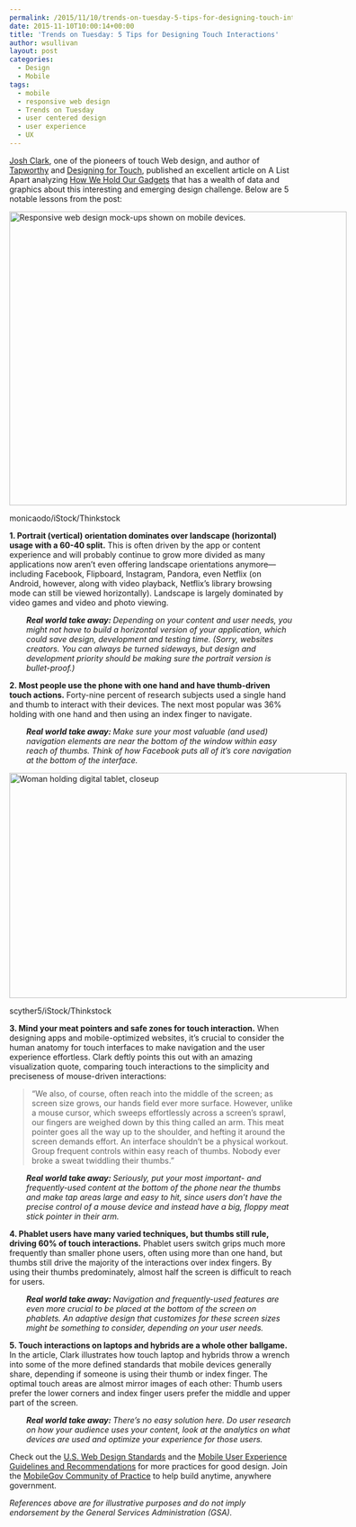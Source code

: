 ```yaml
---
permalink: /2015/11/10/trends-on-tuesday-5-tips-for-designing-touch-interactions/
date: 2015-11-10T10:00:14+00:00
title: 'Trends on Tuesday: 5 Tips for Designing Touch Interactions'
author: wsullivan
layout: post
categories:
  - Design
  - Mobile
tags:
  - mobile
  - responsive web design
  - Trends on Tuesday
  - user centered design
  - user experience
  - UX
---
```


<span style="font-weight: 400"><a href="http://globalmoxie.com/">Josh Clark</a>, one of the pioneers of touch Web design, and author of <a href="http://shop.oreilly.com/product/0636920001133.do">Tapworthy</a> and <a href="http://abookapart.com/products/designing-for-touch">Designing for Touch</a></span><span style="font-weight: 400">, published an excellent article on A List Apart analyzing </span><span style="font-weight: 400"><a href="http://alistapart.com/article/how-we-hold-our-gadgets">How We Hold Our Gadgets</a></span><span style="font-weight: 400"> that has a wealth of data and graphics about this interesting and emerging design challenge. Below are 5 notable lessons from the post:</span>

<div id="attachment_236081" style="width: 610px" class="wp-caption aligncenter">
  <img class="size-full wp-image-236081" src="https://s3.amazonaws.com/sitesusa/wp-content/uploads/sites/212/2015/01/600-x-522-Tablet-PC-and-Smart-Phone-monicaodo-iStock-Thinkstock-463424415.jpg" alt="Responsive web design mock-ups shown on mobile devices." width="600" height="522" />
  
  <p class="wp-caption-text">
    monicaodo/iStock/Thinkstock
  </p>
</div>

**1. Portrait (vertical) orientation dominates over landscape (horizontal) usage with a 60-40 split.** <span style="font-weight: 400">This is often driven by the app or content experience and will probably continue to grow more divided as many applications now aren’t even offering landscape orientations anymore—including Facebook, Flipboard, Instagram, Pandora, even Netflix (on Android, however, along with video playback, Netflix&#8217;s library browsing mode can still be viewed horizontally). Landscape is largely dominated by video games and video and photo viewing.</span>

<p style="padding-left: 30px">
  <b><i>Real world take away: </i></b><i><span style="font-weight: 400">Depending on your content and user needs, you might not have to build a horizontal version of your application, which could save design, development and testing time. (Sorry, websites creators. You can always be turned sideways, but design and development priority should be making sure the portrait version is bullet-proof.)</span></i>
</p>

**2. Most people use the phone with one hand and have thumb-driven touch actions.** <span style="font-weight: 400">Forty-nine percent of research subjects used a single hand and thumb to interact with their devices. The next most popular was 36% holding with one hand and then using an index finger to navigate. </span>

<p style="padding-left: 30px">
  <b><i>Real world take away: </i></b><i><span style="font-weight: 400">Make sure your most valuable (and used) navigation elements are near the bottom of the window within easy reach of thumbs. Think of how Facebook puts all of it’s core navigation at the bottom of the interface.</span></i>
</p>

<div id="attachment_268092" style="width: 610px" class="wp-caption aligncenter">
  <img class="size-full wp-image-268092" src="https://s3.amazonaws.com/sitesusa/wp-content/uploads/sites/212/2015/04/600-x-400-Woman-holding-digital-tablet-closeup-scyther5-iStock-Thinkstock-ThinkstockPhotos-455273179.jpg" alt="Woman holding digital tablet, closeup" width="600" height="400" />
  
  <p class="wp-caption-text">
    scyther5/iStock/Thinkstock
  </p>
</div>

**3. Mind your meat pointers and safe zones for touch interaction.** <span style="font-weight: 400">When designing apps and mobile-optimized websites, it’s crucial to consider the human anatomy for touch interfaces to make navigation and the user experience effortless. Clark deftly points this out with an amazing visualization quote, comparing touch interactions to the simplicity and preciseness of mouse-driven interactions: </span>

> <span style="font-weight: 400">“We also, of course, often reach into the middle of the screen; as screen size grows, our hands field ever more surface. However, unlike a mouse cursor, which sweeps effortlessly across a screen’s sprawl, our fingers are weighed down by this thing called an arm. This meat pointer goes all the way up to the shoulder, and hefting it around the screen demands effort. An interface shouldn’t be a physical workout. Group frequent controls within easy reach of thumbs. Nobody ever broke a sweat twiddling their thumbs.”</span>

<p style="padding-left: 30px">
  <b><i>Real world take away: </i></b><i><span style="font-weight: 400">Seriously, put your most important- and frequently-used content at the bottom of the phone near the thumbs and make tap areas large and easy to hit, since users don’t have the precise control of a mouse device and instead have a big, floppy meat stick pointer in their arm.</span></i>
</p>

**4. Phablet users have many varied techniques, but thumbs still rule, driving 60% of touch interactions.** <span style="font-weight: 400">Phablet users switch grips much more frequently than smaller phone users, often using more than one hand, but thumbs still drive the majority of the interactions over index fingers. By using their thumbs predominately, almost half the screen is difficult to reach for users. </span>

<p style="padding-left: 30px">
  <b><i>Real world take away: </i></b><i><span style="font-weight: 400">Navigation and frequently-used features are even more crucial to be placed at the bottom of the screen on phablets. An adaptive design that customizes for these screen sizes might be something to consider, depending on your user needs.</span></i>
</p>

**5. Touch interactions on laptops and hybrids are a whole other ballgame.** <span style="font-weight: 400">In the article, Clark illustrates how touch laptop and hybrids throw a wrench into some of the more defined standards that mobile devices generally share, depending if someone is using their thumb or index finger. The optimal touch areas are almost mirror images of each other: Thumb users prefer the lower corners and index finger users prefer the middle and upper part of the screen. </span>

<p style="padding-left: 30px">
  <b><i>Real world take away: </i></b><i><span style="font-weight: 400">There’s no easy solution here. Do user research on how your audience uses your content, look at the analytics on what devices are used and optimize your experience for those users. </span></i>
</p>

Check out the [U.S. Web Design Standards](https://www.digitalgov.gov/2015/09/28/introducing-the-u-s-web-design-standards/) and the [Mobile User Experience Guidelines and Recommendations](https://www.digitalgov.gov/resources/mobile-user-experience-guidelines-and-recommendations/) for more practices for good design. Join the [MobileGov Community of Practice](https://www.digitalgov.gov/communities/mobile/) to help build anytime, anywhere government.

_References above are for illustrative purposes and do not imply endorsement by the General Services Administration (GSA)._
